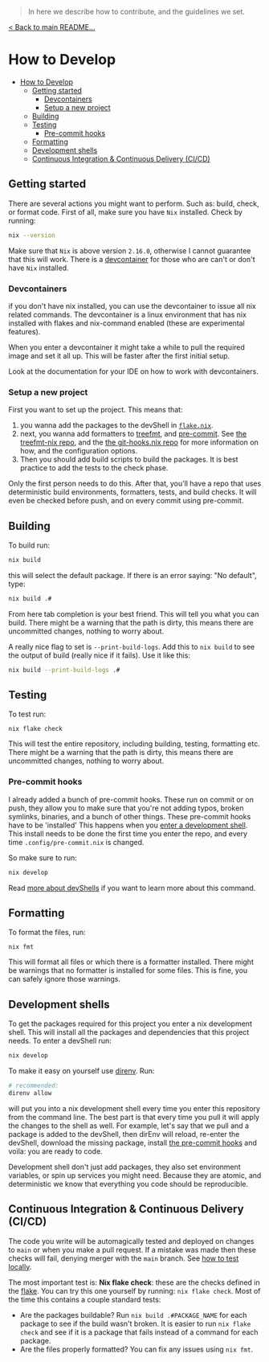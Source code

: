 > In here we describe how to contribute, and the guidelines we set.

[< Back to main README...](./README.md)

# How to Develop

- [How to Develop](#how-to-develop)
  - [Getting started](#getting-started)
    - [Devcontainers](#devcontainers)
    - [Setup a new project](#setup-a-new-project)
  - [Building](#building)
  - [Testing](#testing)
    - [Pre-commit hooks](#pre-commit-hooks)
  - [Formatting](#formatting)
  - [Development shells](#development-shells)
  - [Continuous Integration & Continuous Delivery (CI/CD)](#continuous-integration--continuous-delivery-cicd)

## Getting started

There are several actions you might want to perform. Such as: build, check, or format code. First of all, make sure you have `Nix` installed. Check by running:

```sh
nix --version
```

Make sure that `Nix` is above version `2.16.0`, otherwise I cannot guarantee that this will work. There is a [devcontainer](#devcontainers) for those who are can't or don't have `Nix` installed.

### Devcontainers

if you don't have nix installed, you can use the devcontainer to issue all nix related commands. The devcontainer is a linux environment that has nix installed with flakes and nix-command enabled (these are experimental features).

When you enter a devcontainer it might take a while to pull the required image and set it all up. This will be faster after the first initial setup.

Look at the documentation for your IDE on how to work with devcontainers.

### Setup a new project

First you want to set up the project. This means that:

1. you wanna add the packages to the devShell in [`flake.nix`](flake.nix).
1. next, you wanna add formatters to [treefmt](.config/treefmt.nix), and [pre-commit](.config/pre-commit.nix). See [the treefmt-nix repo](https://github.com/numtide/treefmt-nix), and the [the git-hooks.nix repo](https://github.com/cachix/git-hooks.nix) for more information on how, and the configuration options.
1. Then you should add build scripts to build the packages. It is best practice to add the tests to the check phase.

Only the first person needs to do this. After that, you'll have a repo that uses deterministic build environments, formatters, tests, and build checks. It will even be checked before push, and on every commit using pre-commit.

## Building

To build run:

```sh
nix build
```

this will select the default package. If there is an error saying: "No default", type:

```sh
nix build .#
```

From here tab completion is your best friend. This will tell you what you can build. There might be a warning that the path is dirty, this means there are uncommitted changes, nothing to worry about.

A really nice flag to set is `--print-build-logs`. Add this to `nix build` to see the output of build (really nice if it fails). Use it like this:

```sh
nix build --print-build-logs .#
```

## Testing

To test run:

```SH
nix flake check
```

This will test the entire repository, including building, testing, formatting etc. There might be a warning that the path is dirty, this means there are uncommitted changes, nothing to worry about.

### Pre-commit hooks

I already added a bunch of pre-commit hooks. These run on commit or on push, they allow you to make sure that you're not adding typos, broken symlinks, binaries, and a bunch of other things. These pre-commit hooks have to be 'installed' This happens when you [enter a development shell](#development-shells). This install needs to be done the first time you enter the repo, and every time `.config/pre-commit.nix` is changed.

So make sure to run:

```sh
nix develop 
```

Read [more about devShells](#development-shells) if you want to learn more about this command.

## Formatting

To format the files, run:

```SH
nix fmt
```

This will format all files or which there is a formatter installed. There might be warnings that no formatter is installed for some files. This is fine, you can safely ignore those warnings.

## Development shells

To get the packages required for this project you enter a nix development shell. This will install all the packages and dependencies that this project needs. To enter a devShell run:

```sh
nix develop
```

To make it easy on yourself use [direnv](https://github.com/direnv/direnv). Run:

```sh
# recommended:
direnv allow
```

will put you into a nix development shell every time you enter this repository from the command line. The best part is that every time you pull it will apply the changes to the shell as well. For example, let's say that we pull and a package is added to the devShell, then dirEnv will reload, re-enter the devShell, download the missing package, install [the pre-commit hooks](#pre-commit-hooks) and voila: you are ready to code.

Development shell don't just add packages, they also set environment variables, or spin up services you might need. Because they are atomic, and deterministic we know that everything you code should be reproducible.

## Continuous Integration & Continuous Delivery (CI/CD)

The code you write will be automagically tested and deployed on changes to `main` or when you make a pull request. If a mistake was made then these checks will fail, denying merger with the `main` branch. See [how to test locally](#testing).

The most important test is: **Nix flake check**: these are the checks defined in the [flake](./flake.nix). You can try this one yourself by running: `nix flake check`. Most of the time this contains a couple standard tests:

- Are the packages buildable? Run `nix build .#PACKAGE_NAME` for each package to see if the build wasn't broken. It is easier to run `nix flake check` and see if it is a package that fails instead of a command for each package.
- Are the files properly formatted? You can fix any issues using `nix fmt`.
